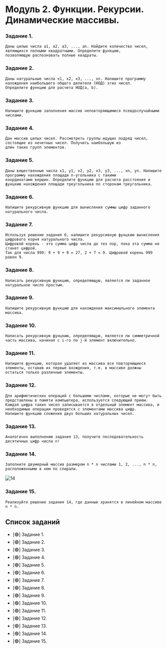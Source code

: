 # Модуль 2. Функции. Рекурсии. Динамические массивы.
### Задание 1.
```
Даны целые числа a1, a2, a3, ..., an. Найдите количество чисел, являющихся полными квадратными. Определите функцию,
позволяющую распознавать полные квадраты.
```
### Задание 2.
```
Даны натуральные числа x1, x2, x3, ..., xn. Напишите программу нахождения наибольшего общего делителя (НОД) этих чисел.
Определите функцию для расчета НОД(a, b).
```
### Задание 3.
```
Напишите функцию заполнения массив неповторяющимися псевдослучайными числами.
```
### Задание 4.
```
Дан массив целых чисел. Рассмотреть группы идущих подряд чисел, состоящие из нечетных чисел. Получить наибольшую из
длин таких групп элементов.
```
### Задание 5.
```
Даны вещественные числа x1, y1, x2, y2, x3, y3, ..., xn, yn. Напишите программу нахождения площади n-угольника с такими
координатами вершин. Определите функцию для расчета расстояния и фунцкию нахождения площади треугольника по сторонам треугольника.
```
### Задание 6.
```
Напишите рекурсивную функцию для вычисления суммы цифр заданного натурального числа.
```
### Задание 7.
```
Используя решение задания 6, напишите рекурсивную фунцкию вычисления цифрового корня натурального числа.
Цифровой корень - это сумма цифр числа до тех пор, пока эта сумма не станет цифрой.
Так для числа 999: 9 + 9 + 9 = 27, 2 + 7 = 9. Цифровой корень 999 равен 9.
```
### Задание 8.
```
Написать рекурсивную функцию, определяющую, является ли заданное натуральное число простым.
```
### Задание 9.
```
Напишите рекурсивную функцию для нахождения максимального элемента массива.
```
### Задание 10.
```
Написать рекурсивную фунцкию, определяющую, является ли симметричной часть массива, начиная с i-го по j-й элемент включительно.
```
### Задание 11.
```
Напишите функцию, которая удаляет из массива все повторяющиеся элементы, оставив их первые вхождения, т.е. в массиве должны
остаться только различные элементы.
```
### Задание 12.
```
Для арифметических операций с большими числами, которые не могут быть представлены в памяти компьютера, используется следующий прием.
Каждая цифра таких чисел записывается в отдельный элемент массива, и необходимые операции проводятся с элементами массива цифр.
Напишите функцию сложения двух больших натуральных чисел.
```
### Задание 13.
```
Аналогично выполнению задания 13, получите последовательность десятичных цифр числа n!
```
### Задание 14.
```
Заполните двумерный массив размером n * n числами 1, 2, ..., n * n, расположенными в нем по спирали.
```
![14](https://github.com/podumai/NSU/assets/148055984/5781f3f4-e019-4ca1-9c5d-1de86f4fc0c5)
### Задание 15.
```
Реализуйте решение задания 14, где данные хранятся в линейном массиве n * n.
```
## Список заданий
- [&#128994;] Задание 1.
- [&#128994;] Задание 2.
- [&#128994;] Задание 3.
- [&#128994;] Задание 4.
- [&#128994;] Задание 5.
- [&#128994;] Задание 6.
- [&#128994;] Задание 7.
- [&#128994;] Задание 8.
- [&#128994;] Задание 9.
- [&#128994;] Задание 10.
- [&#128994;] Задание 11.
- [&#128994;] Задание 12.
- [&#128994;] Задание 13.
- [&#128994;] Задание 14.
- [&#128994;] Задание 15.
